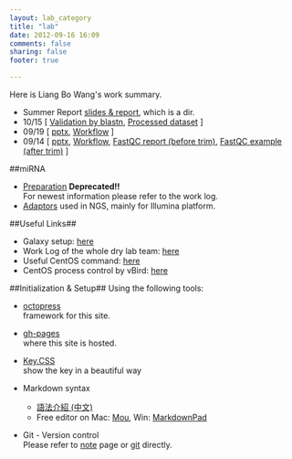 ```yaml
---
layout: lab_category
title: "lab"
date: 2012-09-16 16:09
comments: false
sharing: false
footer: true

---
```

Here is Liang Bo Wang's work summary.

* Summer Report [slides & report][summer-report], which is a dir.
* 10/15 [ [Validation by blastn][1015-1], [Processed dataset][1015-2] ]
* 09/19 [ [pptx][0919-1], [Workflow][0919-2] ]
* 09/14 [ [pptx][0914-1], [Workflow][0914-2], [FastQC report (before trim)][0914-3], [FastQC example (after trim)][0914-4] ]

[0914-1]: /lab/data/0914/0914.pptx 
[0914-2]: /lab/data/0914/workflow-0914.pdf
[0914-3]: /lab/data/0914/FastQC-before-trimming/fastqc_report.html
[0914-4]: http://www.liacs.nl/~yanju/data/fastqc/FASTQC/RU_012_TTCAGC_L008_R1.fastx.trim.90_fastqc/fastqc_report.html

[0919-1]: /lab/data/0919/0919.pptx 
[0919-2]: /lab/data/0919/workflow-0919.pdf
[1015-1]: http://liang.ntuphoto.tw/lab-data/1015-result/unassign/blastn_result2.html
[1015-2]: http://liang.ntuphoto.tw/lab-data/1015-result/
[summer-report]: http://liang.ntuphoto.tw/lab-data/Report/


##miRNA
* [Preparation](/lab/miRNA) **Deprecated!!**  
  For newest information please refer to the work log.
* [Adaptors][adaptors] used in NGS, mainly for Illumina platform.

[adaptors]: /lab/data/Illumina_Adapters.txt


##Useful Links##
* Galaxy setup: [here](Galaxy_Setup.html)
* Work Log of the whole dry lab team: [here](https://docs.google.com/spreadsheet/ccc?key=0Aq56AmAMeOpPdHFLbjlQUTltZWlETVB2TnA4a1VrOWc&hl=en#gid=59)
* Useful CentOS command: [here](CentOSUsefulCmd.html)
* CentOS process control by vBird: [here](http://linux.vbird.org/linux_basic/0440processcontrol.php)

<a name='#initial'></a>
##Initialization & Setup##
Using the following tools:

* [octopress](http://octopress.org/)  
  framework for this site.
  
* [gh-pages](http://pages.github.com/)  
  where this site is hosted.
        
* [Key.CSS](http://michaelhue.com/keyscss/)  
  show the key in a beautiful way
    
* Markdown syntax
    * [語法介紹 (中文)](http://markdown.tw/)  
    * Free editor on Mac: [Mou](http://mouapp.com/), Win: [MarkdownPad](http://markdownpad.com/)


* Git - Version control <a name='git'></a>  
  Please refer to [note] page or [git] directly.
  
[git]: /note/git
[note]: /note

